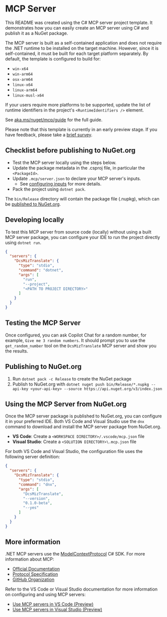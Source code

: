 # MCP Server

This README was created using the C# MCP server project template.
It demonstrates how you can easily create an MCP server using C# and publish it as a NuGet package.

The MCP server is built as a self-contained application and does not require the .NET runtime to be installed on the target machine.
However, since it is self-contained, it must be built for each target platform separately.
By default, the template is configured to build for:
* `win-x64`
* `win-arm64`
* `osx-arm64`
* `linux-x64`
* `linux-arm64`
* `linux-musl-x64`

If your users require more platforms to be supported, update the list of runtime identifiers in the project's `<RuntimeIdentifiers />` element.

See [aka.ms/nuget/mcp/guide](https://aka.ms/nuget/mcp/guide) for the full guide.

Please note that this template is currently in an early preview stage. If you have feedback, please take a [brief survey](http://aka.ms/dotnet-mcp-template-survey).

## Checklist before publishing to NuGet.org

- Test the MCP server locally using the steps below.
- Update the package metadata in the .csproj file, in particular the `<PackageId>`.
- Update `.mcp/server.json` to declare your MCP server's inputs.
  - See [configuring inputs](https://aka.ms/nuget/mcp/guide/configuring-inputs) for more details.
- Pack the project using `dotnet pack`.

The `bin/Release` directory will contain the package file (.nupkg), which can be [published to NuGet.org](https://learn.microsoft.com/nuget/nuget-org/publish-a-package).

## Developing locally

To test this MCP server from source code (locally) without using a built MCP server package, you can configure your IDE to run the project directly using `dotnet run`.

```json
{
  "servers": {
    "DcsMizTranslate": {
      "type": "stdio",
      "command": "dotnet",
      "args": [
        "run",
        "--project",
        "<PATH TO PROJECT DIRECTORY>"
      ]
    }
  }
}
```

## Testing the MCP Server

Once configured, you can ask Copilot Chat for a random number, for example, `Give me 3 random numbers`. It should prompt you to use the `get_random_number` tool on the `DcsMizTranslate` MCP server and show you the results.

## Publishing to NuGet.org

1. Run `dotnet pack -c Release` to create the NuGet package
2. Publish to NuGet.org with `dotnet nuget push bin/Release/*.nupkg --api-key <your-api-key> --source https://api.nuget.org/v3/index.json`

## Using the MCP Server from NuGet.org

Once the MCP server package is published to NuGet.org, you can configure it in your preferred IDE. Both VS Code and Visual Studio use the `dnx` command to download and install the MCP server package from NuGet.org.

- **VS Code**: Create a `<WORKSPACE DIRECTORY>/.vscode/mcp.json` file
- **Visual Studio**: Create a `<SOLUTION DIRECTORY>\.mcp.json` file

For both VS Code and Visual Studio, the configuration file uses the following server definition:

```json
{
  "servers": {
    "DcsMizTranslate": {
      "type": "stdio",
      "command": "dnx",
      "args": [
        "DcsMizTranslate",
        "--version",
        "0.1.0-beta",
        "--yes"
      ]
    }
  }
}
```

## More information

.NET MCP servers use the [ModelContextProtocol](https://www.nuget.org/packages/ModelContextProtocol) C# SDK. For more information about MCP:

- [Official Documentation](https://modelcontextprotocol.io/)
- [Protocol Specification](https://spec.modelcontextprotocol.io/)
- [GitHub Organization](https://github.com/modelcontextprotocol)

Refer to the VS Code or Visual Studio documentation for more information on configuring and using MCP servers:

- [Use MCP servers in VS Code (Preview)](https://code.visualstudio.com/docs/copilot/chat/mcp-servers)
- [Use MCP servers in Visual Studio (Preview)](https://learn.microsoft.com/visualstudio/ide/mcp-servers)
